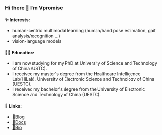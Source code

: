 <!-- ![visitor badge](https://visitor-badge.glitch.me/badge?page_id=vpromise.visitor-badge) -->
### Hi there 👋 I'm Vpromise

#### 	:sparkles: Interests:

- human-centric multimodal learning (human/hand pose estimation, gait analysis/recognition ...)
- vision-language models
<!-- - computer vision, deep-learning ... -->

#### :student: Education:

- I am now studying for my PhD at University of Science and Technology of China (USTC).
- I received my master's degree from the Healthcare Intelligence Lab(HiLab), University of Electronic Science and Technology of China (UESTC).
- I received my bachelor's degree from the University of Electronic Science and Technology of China (UESTC).

#### :bookmark: Links:

- [🧋Blog](https://blog.vpromise.fun)
- [📎Docs](https://docs.vpromise.fun)
- [🌱Bio](https://vpromise.github.io)

<!-- [![Top Langs](https://github-readme-stats.vercel.app/api/top-langs/?username=vpromise)](https://github.com/anuraghazra/github-readme-stats) -->

<!--
**vpromise/vpromise** is a ✨ _special_ ✨ repository because its `README.md` (this file) appears on your GitHub profile.

Here are some ideas to get you started:

- 🔭 I’m currently working on ...
- 🌱 I’m currently learning ...
- 👯 I’m looking to collaborate on ...
- 🤔 I’m looking for help with ...
- 💬 Ask me about ...
- 📫 How to reach me: ...
- 😄 Pronouns: ...
- ⚡ Fun fact: ...
-->
